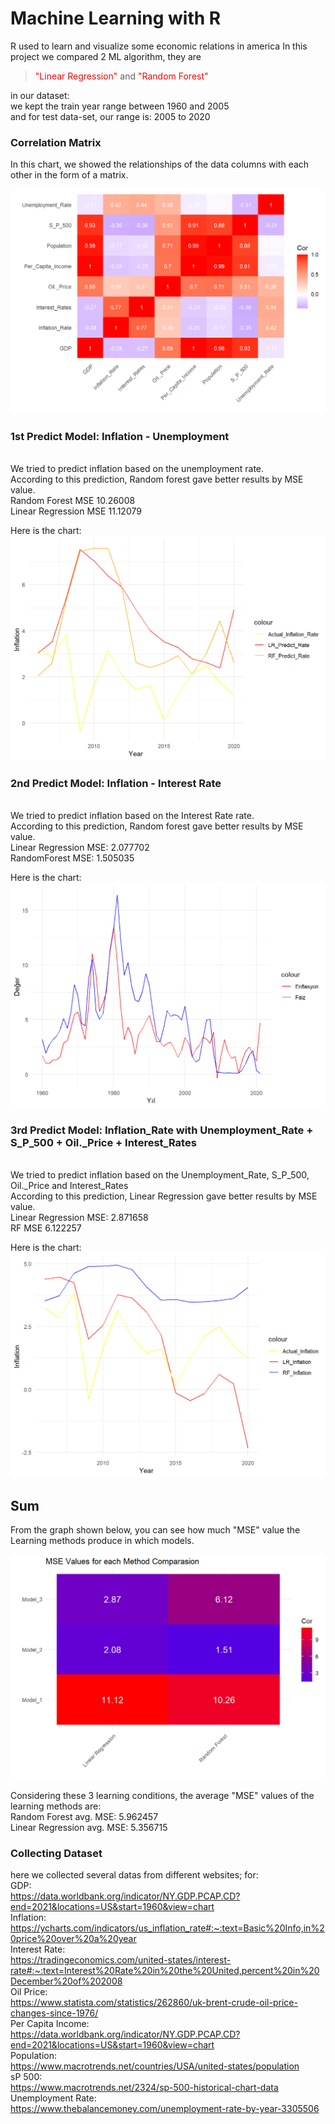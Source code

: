# Machine Learning with R
R used to learn and visualize some economic relations in america
In this project we compared 2 ML algorithm, they are

> <font color='red'>"Linear Regression"</font> and <font color='red'>"Random Forest"</font> 

in our dataset:
<br>we kept the train year range between 1960 and 2005 
<br>and for test data-set, our range is: 2005 to 2020


### Correlation Matrix
In this chart, we showed the relationships of the data columns with each other in the form of a matrix.
 
![alt text](https://github.com/TkRsln/MLwithR_1/blob/main/pictures/CorMatrix.png?raw=true)

### 1st Predict Model: Inflation - Unemployment
<br>We tried to predict inflation based on the unemployment rate.
<br>According to this prediction, Random forest gave better results by MSE value.
<br>Random Forest MSE 10.26008
<br>Linear Regression MSE 11.12079

Here is the chart:
![alt text](https://github.com/TkRsln/MLwithR_1/blob/main/pictures/unemp_inf_predict.png?raw=true)


### 2nd Predict Model: Inflation - Interest Rate
<br>We tried to predict inflation based on the Interest Rate rate.
<br>According to this prediction, Random forest gave better results by MSE value.
<br>Linear Regression MSE: 2.077702
<br>RandomForest MSE: 1.505035

Here is the chart:
![alt text](https://github.com/TkRsln/MLwithR_1/blob/main/pictures/Inf_Interest.png?raw=true)
 
### 3rd Predict Model: Inflation_Rate  with Unemployment_Rate + S_P_500 + Oil._Price + Interest_Rates 
<br>We tried to predict inflation based on the Unemployment_Rate, S_P_500, Oil._Price and Interest_Rates 
<br>According to this prediction, Linear Regression gave better results by MSE value.
<br>Linear Regression MSE: 2.871658
<br>RF MSE 6.122257

Here is the chart:
![alt text](https://github.com/TkRsln/MLwithR_1/blob/main/pictures/4_inf_predict.png?raw=true)


## Sum
From the graph shown below, you can see how much "MSE" value the Learning methods produce in which models.

![alt text](https://github.com/TkRsln/MLwithR_1/blob/main/pictures/ConfusionMatrix.png?raw=true)

Considering these 3 learning conditions, the average "MSE" values of the learning methods are:
<br>Random Forest avg. MSE: 5.962457
<br>Linear Regression avg. MSE: 5.356715


### Collecting Dataset
here we collected several datas from different websites;
for:
<br>GDP:
<br>https://data.worldbank.org/indicator/NY.GDP.PCAP.CD?end=2021&locations=US&start=1960&view=chart
<br>Inflation: 
<br>https://ycharts.com/indicators/us_inflation_rate#:~:text=Basic%20Info,in%20price%20over%20a%20year
<br>Interest Rate: 
<br>https://tradingeconomics.com/united-states/interest-rate#:~:text=Interest%20Rate%20in%20the%20United,percent%20in%20December%20of%202008
<br>Oil Price: 
<br>https://www.statista.com/statistics/262860/uk-brent-crude-oil-price-changes-since-1976/
<br>Per Capita Income: 
<br>https://data.worldbank.org/indicator/NY.GDP.PCAP.CD?end=2021&locations=US&start=1960&view=chart
<br>Population: 
<br>https://www.macrotrends.net/countries/USA/united-states/population
<br>sP 500: 
<br>https://www.macrotrends.net/2324/sp-500-historical-chart-data
<br>Unemployment Rate: 
<br>https://www.thebalancemoney.com/unemployment-rate-by-year-3305506

